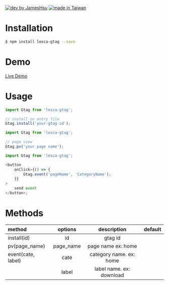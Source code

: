 [![dev by JamesHsu](https://img.shields.io/badge/Dev%20by-Jameshsu1125-green)](https://github.com/jameshsu1125/) [![made in Taiwan](https://img.shields.io/badge/Made%20in-Taiwan-orange)](https://github.com/jameshsu1125/)

# Installation

```sh
$ npm install lesca-gtag --save
```

# Demo

[Live Demo](https://jameshsu1125.github.io/lesca-gtag/)

# Usage

```javascript
import Gtag from 'lesca-gtag';

// install on entry file
Gtag.install('your-gtag-id');
```

```javascript
import Gtag from 'lesca-gtag';

// page view
Gtag.pv('your page name');
```

```javascript
import Gtag from 'lesca-gtag';

<button
	onClick={() => {
		Gtag.event('pageName', 'CategoryName');
	}}
>
	send event
</button>;
```

# Methods

| method             |  options  |       description        | default |
| :----------------- | :-------: | :----------------------: | ------: |
| install(id)        |    id     |         gtag id          |         |
| pv(page_name)      | page_name |    page name ex: home    |         |
| event(cate, label) |   cate    | category name. ex: home  |         |
|                    |   label   | label name. ex: download |         |
